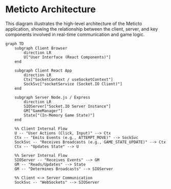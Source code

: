 # Meticto Architecture

This diagram illustrates the high-level architecture of the Meticto application, showing the relationship between the client, server, and key components involved in real-time communication and game logic.

```mermaid
graph TD
    subgraph Client Browser
        direction LR
        U["User Interface (React Components)"]
    end

    subgraph Client React App
        direction LR
        Ctx["SocketContext / useSocketContext"]
        SockSvc["socketService (Socket.IO Client)"]
    end

    subgraph Server Node.js / Express
        direction LR
        SIOServer["Socket.IO Server Instance"]
        GM["GameManager"]
        State["(In-Memory Game State)"]
    end

    %% Client Internal Flow
    U -- "User Actions (Click, Input)" --> Ctx
    Ctx -- "Emits Events (e.g., ATTEMPT_MOVE)" --> SockSvc
    SockSvc -- "Receives Broadcasts (e.g., GAME_STATE_UPDATE)" --> Ctx
    Ctx -- "Updates State" --> U

    %% Server Internal Flow
    SIOServer -- "Receives Events" --> GM
    GM -- "Reads/Updates" --> State
    GM -- "Determines Broadcasts" --> SIOServer

    %% Client <-> Server Communication
    SockSvc -- "WebSockets" --> SIOServer
